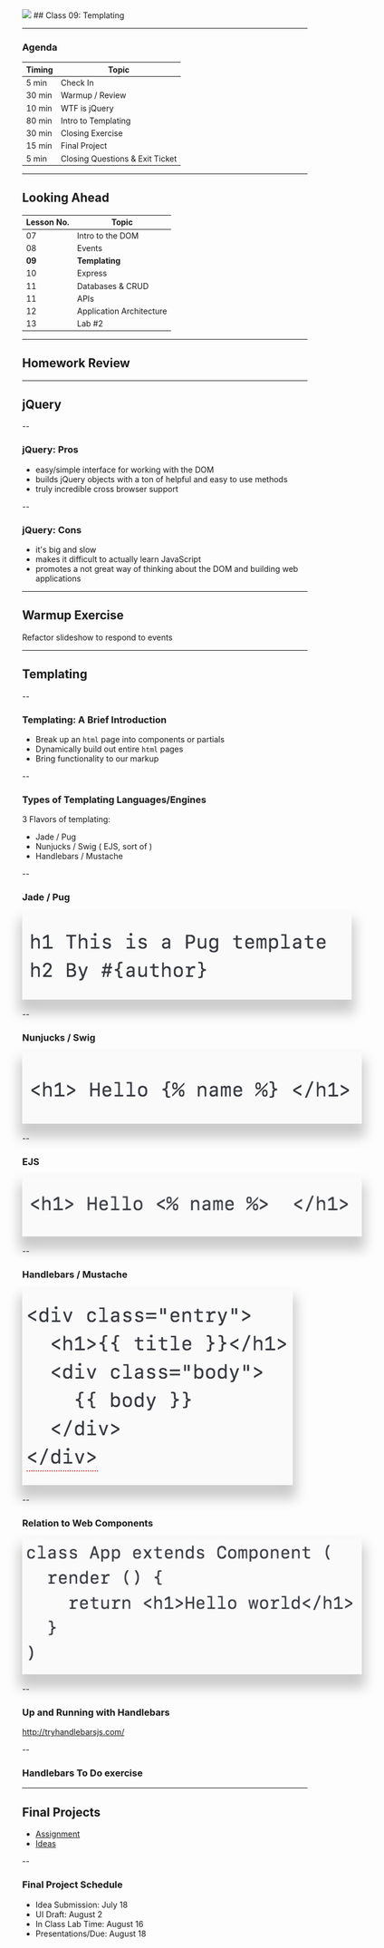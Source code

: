 

<img src="https://ga-core.s3.amazonaws.com/production/uploads/program/default_image/5225/JS-logo-official.png" style="max-width: 100px; border: none; box-shadow: none" />
## Class 09: Templating

---
### Agenda
| Timing | Topic                                    |
| ------ | ---------------------------------------- |
| 5  min | Check In                                 |
| 30 min | Warmup / Review                          |
| 10 min | WTF is jQuery                            |
| 80 min | Intro to Templating                      |
| 30 min | Closing Exercise                         |
| 15 min | Final Project                            |
| 5  min | Closing Questions & Exit Ticket          |

---
## Looking Ahead

| Lesson No. |        Topic             |
| ---------- | ------------------------ |
|     07     | Intro to the DOM         |
|     08     | Events                   |
|   **09**   | **Templating**           |
|     10     | Express                  |
|     11     | Databases & CRUD         |
|     11     | APIs                     |
|     12     | Application Architecture |
|     13     | Lab #2                   |

---
## Homework Review

---
## jQuery

--
### jQuery: Pros
- easy/simple interface for working with the DOM
- builds jQuery objects with a ton of helpful and easy to use methods
- truly incredible cross browser support

--
### jQuery: Cons
- it's big and slow
- makes it difficult to actually learn JavaScript
- promotes a not great way of thinking about the DOM and building web applications

---
## Warmup Exercise
Refactor slideshow to respond to events

---
## Templating

--
### Templating: A Brief Introduction
- Break up an `html` page into components or partials
- Dynamically build out entire `html` pages
- Bring functionality to our markup

--
### Types of Templating Languages/Engines
3 Flavors of templating:
- Jade / Pug
- Nunjucks / Swig ( EJS, sort of )
- Handlebars / Mustache

--
### Jade / Pug

<img src="../assets/09-templating-jade.png" style="max-width: 600px; border: none;box-shadow: 0px 18px 20px 6px rgba(0,0,0,0.2);" />


--
### Nunjucks / Swig

<img src="../assets/09-templating-nunjucks.png" style="max-width: 600px; border: none;box-shadow: 0px 18px 20px 6px rgba(0,0,0,0.2);" />


--
### EJS

<img src="../assets/09-templating-ejs.png" style="max-width: 600px; border: none;box-shadow: 0px 18px 20px 6px rgba(0,0,0,0.2);" />


--
### Handlebars / Mustache

<img src="../assets/09-templating-handlebars.png" style="max-width: 600px; border: none;box-shadow: 0px 18px 20px 6px rgba(0,0,0,0.2);" />



--
### Relation to Web Components

<img src="../assets/09-templating-react.png" style="max-width: 600px; border: none;box-shadow: 0px 18px 20px 6px rgba(0,0,0,0.2);" />



--
### Up and Running with Handlebars
http://tryhandlebarsjs.com/

--
### Handlebars To Do exercise

---
## Final Projects

- [Assignment](https://github.com/ga-students/JS-DC-4/final-project)
- [Ideas](https://gallery.generalassemb.ly/WDI)

--

### Final Project Schedule

- Idea Submission: July 18
- UI Draft: August 2
- In Class Lab Time: August 16
- Presentations/Due: August 18
